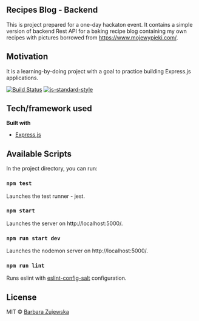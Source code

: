 ## Recipes Blog - Backend
This is project prepared for a one-day hackaton event. It contains a simple version of backend Rest API for a baking recipe blog containing my own recipes with pictures borrowed from https://www.mojewypieki.com/.

## Motivation
It is a learning-by-doing project with a goal to practice building Express.js applications.

[![Build Status](https://travis-ci.com/travis-ci/travis-web.svg?branch=master)](https://travis-ci.com/travis-ci/travis-web)
[![js-standard-style](https://img.shields.io/badge/code%20style-standard-brightgreen.svg?style=flat)](https://github.com/feross/standard)

## Tech/framework used
<b>Built with</b>
- [Express.js](https://expressjs.com/)

## Available Scripts

In the project directory, you can run:

### `npm test`
Launches the test runner - jest.

### `npm start`
Launches the server on http://localhost:5000/.

### `npm run start dev`
Launches the nodemon server on http://localhost:5000/.

### `npm run lint`
Runs eslint with [eslint-config-salt](https://github.com/appliedtechnology/eslint-config-salt) configuration.

## License
MIT © [Barbara Zujewska]()
